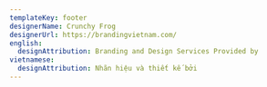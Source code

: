 ```yaml
---
templateKey: footer
designerName: Crunchy Frog
designerUrl: https://brandingvietnam.com/
english:
  designAttribution: Branding and Design Services Provided by
vietnamese:
  designAttribution: Nhãn hiệu và thiết kế bởi
---
```

